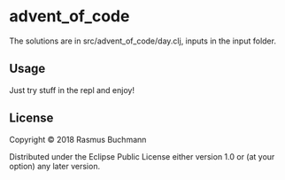 # advent_of_code

The solutions are in src/advent_of_code/day<n>.clj, inputs in the input folder.

## Usage

Just try stuff in the repl and enjoy!

## License

Copyright © 2018 Rasmus Buchmann

Distributed under the Eclipse Public License either version 1.0 or (at
your option) any later version.
